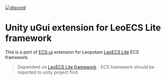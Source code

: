 [![discord](https://img.shields.io/discord/404358247621853185.svg?label=discord)](https://discord.gg/5GZVde6)
# Unity uGui extension for LeoECS Lite framework
This is a port of [ECS-ui](https://github.com/Leopotam/ecs) extension for Leopotam [LeoECS Lite](https://github.com/Leopotam/ecslite) ECS framework.

> Dependent on [LeoECS Lite framework](https://github.com/Leopotam/ecslite) - ECS framework should be imported to unity project first.

